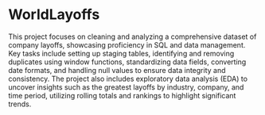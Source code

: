 # WorldLayoffs
This project focuses on cleaning and analyzing a comprehensive dataset of company layoffs, showcasing proficiency in SQL and data management. Key tasks include setting up staging tables, identifying and removing duplicates using window functions, standardizing data fields, converting date formats, and handling null values to ensure data integrity and consistency. The project also includes exploratory data analysis (EDA) to uncover insights such as the greatest layoffs by industry, company, and time period, utilizing rolling totals and rankings to highlight significant trends.
